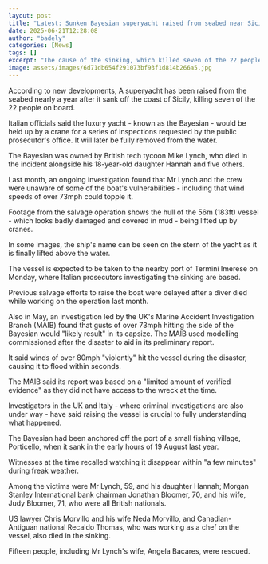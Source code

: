 ```yaml
---
layout: post
title: "Latest: Sunken Bayesian superyacht raised from seabed near Sicily"
date: 2025-06-21T12:28:08
author: "badely"
categories: [News]
tags: []
excerpt: "The cause of the sinking, which killed seven of the 22 people on board, is still under investigation."
image: assets/images/6d71db654f291073bf93f1d814b266a5.jpg
---
```


According to new developments, A superyacht has been raised from the seabed nearly a year after it sank off the coast of Sicily, killing seven of the 22 people on board.

Italian officials said the luxury yacht - known as the Bayesian - would be held up by a crane for a series of inspections requested by the public prosecutor's office. It will later be fully removed from the water.

The Bayesian was owned by British tech tycoon Mike Lynch, who died in the incident alongside his 18-year-old daughter Hannah and five others.

Last month, an ongoing investigation found that Mr Lynch and the crew were unaware of some of the boat's vulnerabilities - including that wind speeds of over 73mph could topple it.

Footage from the salvage operation shows the hull of the 56m (183ft) vessel - which looks badly damaged and covered in mud - being lifted up by cranes.

In some images, the ship's name can be seen on the stern of the yacht as it is finally lifted above the water. 

The vessel is expected to be taken to the nearby port of Termini Imerese on Monday, where Italian prosecutors investigating the sinking are based.

Previous salvage efforts to raise the boat were delayed after a diver died while working on the operation last month.

Also in May, an investigation led by the UK's Marine Accident Investigation Branch (MAIB) found that gusts of over 73mph hitting the side of the Bayesian would "likely result" in its capsize. The MAIB used modelling commissioned after the disaster to aid in its preliminary report.

It said winds of over 80mph "violently" hit the vessel during the disaster, causing it to flood within seconds.

The MAIB said its report was based on a "limited amount of verified evidence" as they did not have access to the wreck at the time.

Investigators in the UK and Italy - where criminal investigations are also under way -  have said raising the vessel is crucial to fully understanding what happened.

The Bayesian had been anchored off the port of a small fishing village, Porticello, when it sank in the early hours of 19 August last year.

Witnesses at the time recalled watching it disappear within "a few minutes" during freak weather.

Among the victims were Mr Lynch, 59, and his daughter Hannah; Morgan Stanley International bank chairman Jonathan Bloomer, 70, and his wife, Judy Bloomer, 71, who were all British nationals.

US lawyer Chris Morvillo and his wife Neda Morvillo, and Canadian-Antiguan national Recaldo Thomas, who was working as a chef on the vessel, also died in the sinking.

Fifteen people, including Mr Lynch's wife, Angela Bacares, were rescued.

